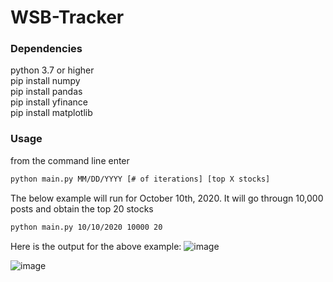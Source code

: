 # WSB-Tracker

### Dependencies 
python 3.7 or higher  
pip install numpy  
pip install pandas  
pip install yfinance  
pip install matplotlib  

### Usage

from the command line enter 
```bash 
python main.py MM/DD/YYYY [# of iterations] [top X stocks]
```

The below example will run for October 10th, 2020. It will go througn 10,000 posts and obtain the top 20 stocks
```bash
python main.py 10/10/2020 10000 20
```

Here is the output for the above example:
![image](https://user-images.githubusercontent.com/52977770/147697811-2fb3e8e1-3d7b-491c-bc52-c79b2e135b97.png)


![image](https://user-images.githubusercontent.com/52977770/147697833-bff653e2-55a7-44da-af48-c8e4d19b4da0.png)
